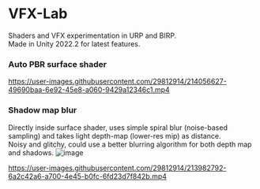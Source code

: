 # VFX-Lab
Shaders and VFX experimentation in URP and BIRP.\
Made in Unity 2022.2 for latest features.

### Auto PBR surface shader
https://user-images.githubusercontent.com/29812914/214056627-49690baa-6e92-45e8-a060-9429a12346c1.mp4


### Shadow map blur
Directly inside surface shader, uses simple spiral blur (noise-based sampling) and takes light depth-map (lower-res mip) as distance.\
Noisy and glitchy, could use a better blurring algorithm for both depth map and shadows.
![image](https://user-images.githubusercontent.com/29812914/213963768-f38346a0-dadb-4dd7-9017-d1bc39e4063d.png)


https://user-images.githubusercontent.com/29812914/213982792-6a2c42a6-a700-4e45-b0fc-6fd23d7f842b.mp4


